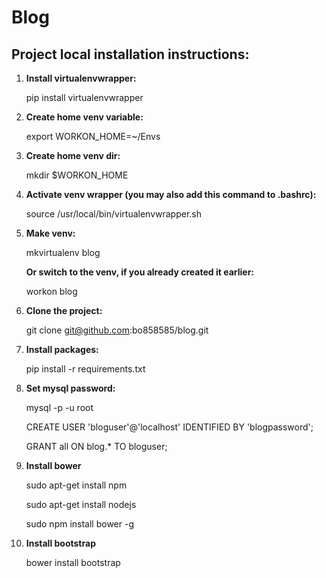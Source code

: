 Blog
====

Project local installation instructions:
----------------------------------------

1. **Install virtualenvwrapper:**

    pip install virtualenvwrapper

2. **Create home venv variable:**

    export WORKON_HOME=~/Envs

3. **Create home venv dir:**

    mkdir $WORKON_HOME

4. **Activate venv wrapper (you may also add this command to .bashrc):**

    source /usr/local/bin/virtualenvwrapper.sh

5. **Make venv:**

    mkvirtualenv blog

    **Or switch to the venv, if you already created it earlier:**

    workon blog

6. **Clone the project:**

    git clone git@github.com:bo858585/blog.git

7. **Install packages:**

    pip install -r requirements.txt

8. **Set mysql password:**

    mysql -p -u root

    CREATE USER 'bloguser'@'localhost' IDENTIFIED BY 'blogpassword';

    GRANT all ON blog.* TO bloguser;

9. **Install bower**

    sudo apt-get install npm

    sudo apt-get install nodejs

    sudo npm install bower -g

10. **Install bootstrap**

    bower install bootstrap
